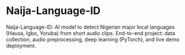# Naija-Language-ID

Naija-Language-ID: AI model to detect Nigerian major local languages (Hausa, Igbo, Yoruba) from short audio clips. End-to-end project: data collection, audio preprocessing, deep learning (PyTorch), and live demo deployment.

